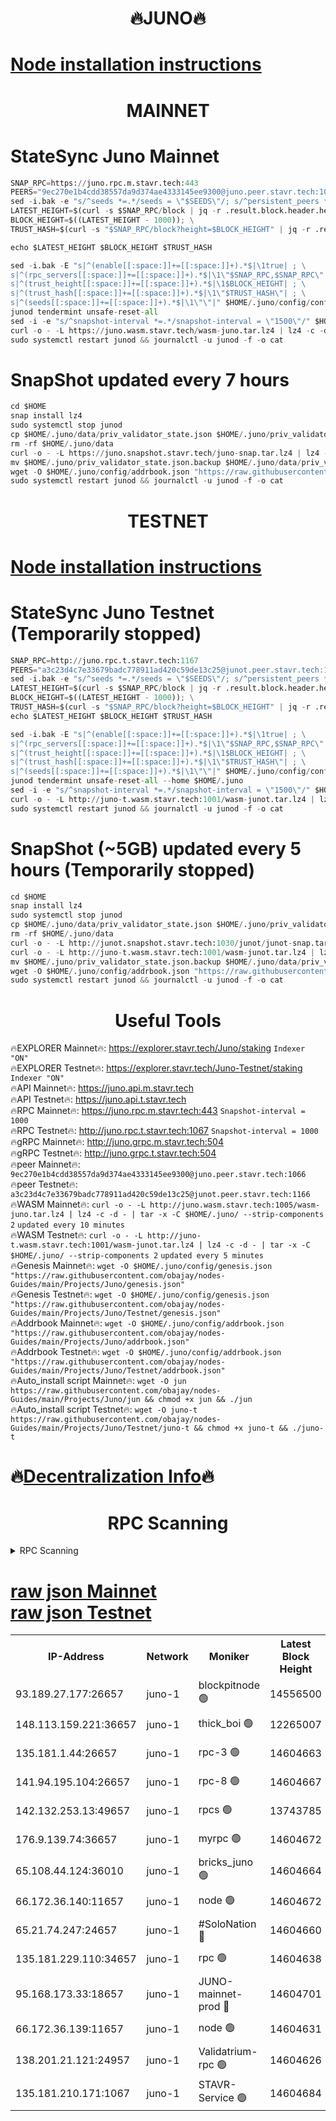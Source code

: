 <h1 align="center"> 🔥JUNO🔥</h1>

[Node installation instructions](https://github.com/obajay/nodes-Guides/tree/main/Projects/Juno)
=

<h1 align="center"> MAINNET</h1>

# StateSync Juno Mainnet
```python
SNAP_RPC=https://juno.rpc.m.stavr.tech:443
PEERS="9ec270e1b4cdd38557da9d374ae4333145ee9300@juno.peer.stavr.tech:1066"
sed -i.bak -e "s/^seeds *=.*/seeds = \"$SEEDS\"/; s/^persistent_peers *=.*/persistent_peers = \"$PEERS\"/" $HOME/.juno/config/config.toml
LATEST_HEIGHT=$(curl -s $SNAP_RPC/block | jq -r .result.block.header.height); \
BLOCK_HEIGHT=$((LATEST_HEIGHT - 1000)); \
TRUST_HASH=$(curl -s "$SNAP_RPC/block?height=$BLOCK_HEIGHT" | jq -r .result.block_id.hash)

echo $LATEST_HEIGHT $BLOCK_HEIGHT $TRUST_HASH

sed -i.bak -E "s|^(enable[[:space:]]+=[[:space:]]+).*$|\1true| ; \
s|^(rpc_servers[[:space:]]+=[[:space:]]+).*$|\1\"$SNAP_RPC,$SNAP_RPC\"| ; \
s|^(trust_height[[:space:]]+=[[:space:]]+).*$|\1$BLOCK_HEIGHT| ; \
s|^(trust_hash[[:space:]]+=[[:space:]]+).*$|\1\"$TRUST_HASH\"| ; \
s|^(seeds[[:space:]]+=[[:space:]]+).*$|\1\"\"|" $HOME/.juno/config/config.toml
junod tendermint unsafe-reset-all
sed -i -e "s/^snapshot-interval *=.*/snapshot-interval = \"1500\"/" $HOME/.juno/config/app.toml
curl -o - -L https://juno.wasm.stavr.tech/wasm-juno.tar.lz4 | lz4 -c -d - | tar -x -C $HOME/.juno/ --strip-components 2
sudo systemctl restart junod && journalctl -u junod -f -o cat
```
# SnapShot updated every 7 hours
```python
cd $HOME
snap install lz4
sudo systemctl stop junod
cp $HOME/.juno/data/priv_validator_state.json $HOME/.juno/priv_validator_state.json.backup
rm -rf $HOME/.juno/data
curl -o - -L https://juno.snapshot.stavr.tech/juno-snap.tar.lz4 | lz4 -c -d - | tar -x -C $HOME/.juno --strip-components 2
mv $HOME/.juno/priv_validator_state.json.backup $HOME/.juno/data/priv_validator_state.json
wget -O $HOME/.juno/config/addrbook.json "https://raw.githubusercontent.com/obajay/nodes-Guides/main/Projects/Juno/addrbook.json"
sudo systemctl restart junod && journalctl -u junod -f -o cat
```

<h1 align="center"> TESTNET</h1>

[Node installation instructions](https://github.com/obajay/nodes-Guides/tree/main/Projects/Juno/Testnet)
=

# StateSync Juno Testnet (Temporarily stopped)
```python
SNAP_RPC=http://juno.rpc.t.stavr.tech:1167
PEERS="a3c23d4c7e33679badc778911ad420c59de13c25@junot.peer.stavr.tech:1166"
sed -i.bak -e "s/^seeds *=.*/seeds = \"$SEEDS\"/; s/^persistent_peers *=.*/persistent_peers = \"$PEERS\"/" $HOME/.juno/config/config.toml
LATEST_HEIGHT=$(curl -s $SNAP_RPC/block | jq -r .result.block.header.height); \
BLOCK_HEIGHT=$((LATEST_HEIGHT - 1000)); \
TRUST_HASH=$(curl -s "$SNAP_RPC/block?height=$BLOCK_HEIGHT" | jq -r .result.block_id.hash)
echo $LATEST_HEIGHT $BLOCK_HEIGHT $TRUST_HASH

sed -i.bak -E "s|^(enable[[:space:]]+=[[:space:]]+).*$|\1true| ; \
s|^(rpc_servers[[:space:]]+=[[:space:]]+).*$|\1\"$SNAP_RPC,$SNAP_RPC\"| ; \
s|^(trust_height[[:space:]]+=[[:space:]]+).*$|\1$BLOCK_HEIGHT| ; \
s|^(trust_hash[[:space:]]+=[[:space:]]+).*$|\1\"$TRUST_HASH\"| ; \
s|^(seeds[[:space:]]+=[[:space:]]+).*$|\1\"\"|" $HOME/.juno/config/config.toml
junod tendermint unsafe-reset-all --home $HOME/.juno
sed -i -e "s/^snapshot-interval *=.*/snapshot-interval = \"1500\"/" $HOME/.juno/config/app.toml
curl -o - -L http://juno-t.wasm.stavr.tech:1001/wasm-junot.tar.lz4 | lz4 -c -d - | tar -x -C $HOME/.juno/ --strip-components 2
sudo systemctl restart junod && journalctl -u junod -f -o cat
```

# SnapShot (~5GB) updated every 5 hours (Temporarily stopped)
```python
cd $HOME
snap install lz4
sudo systemctl stop junod
cp $HOME/.juno/data/priv_validator_state.json $HOME/.juno/priv_validator_state.json.backup
rm -rf $HOME/.juno/data
curl -o - -L http://junot.snapshot.stavr.tech:1030/junot/junot-snap.tar.lz4 | lz4 -c -d - | tar -x -C $HOME/.juno --strip-components 2
curl -o - -L http://juno-t.wasm.stavr.tech:1001/wasm-junot.tar.lz4 | lz4 -c -d - | tar -x -C $HOME/.juno/ --strip-components 2
mv $HOME/.juno/priv_validator_state.json.backup $HOME/.juno/data/priv_validator_state.json
wget -O $HOME/.juno/config/addrbook.json "https://raw.githubusercontent.com/obajay/nodes-Guides/main/Projects/Juno/Testnet/addrbook.json"
sudo systemctl restart junod && journalctl -u junod -f -o cat
```
 <h1 align="center"> Useful Tools</h1>

🔥EXPLORER Mainnet🔥:      https://explorer.stavr.tech/Juno/staking		        `Indexer "ON"` \
🔥EXPLORER Testnet🔥:      https://explorer.stavr.tech/Juno-Testnet/staking       `Indexer "ON"` \
🔥API Mainnet🔥: 			 		 https://juno.api.m.stavr.tech \
🔥API Testnet🔥: 			 		 https://juno.api.t.stavr.tech \
🔥RPC Mainnet🔥:           https://juno.rpc.m.stavr.tech:443              `Snapshot-interval = 1000` \
🔥RPC Testnet🔥:           http://juno.rpc.t.stavr.tech:1067              `Snapshot-interval = 1000` \
🔥gRPC Mainnet🔥:          http://juno.grpc.m.stavr.tech:504 \
🔥gRPC Testnet🔥:          http://juno.grpc.t.stavr.tech:504 \
🔥peer Mainnet🔥:					 `9ec270e1b4cdd38557da9d374ae4333145ee9300@juno.peer.stavr.tech:1066` \
🔥peer Testnet🔥:					 `a3c23d4c7e33679badc778911ad420c59de13c25@junot.peer.stavr.tech:1166` \
🔥WASM Mainnet🔥: 		 ```curl -o - -L http://juno.wasm.stavr.tech:1005/wasm-juno.tar.lz4 | lz4 -c -d - | tar -x -C $HOME/.juno/ --strip-components 2```		`updated every 10 minutes` \
🔥WASM Testnet🔥: 		 ```curl -o - -L http://juno-t.wasm.stavr.tech:1001/wasm-junot.tar.lz4 | lz4 -c -d - | tar -x -C $HOME/.juno/ --strip-components 2```   `updated every 5 minutes` \
🔥Genesis Mainnet🔥:     ```wget -O $HOME/.juno/config/genesis.json "https://raw.githubusercontent.com/obajay/nodes-Guides/main/Projects/Juno/genesis.json"``` \
🔥Genesis Testnet🔥:	 ```wget -O $HOME/.juno/config/genesis.json "https://raw.githubusercontent.com/obajay/nodes-Guides/main/Projects/Juno/Testnet/genesis.json"``` \
🔥Addrbook Mainnet🔥:    ```wget -O $HOME/.juno/config/addrbook.json "https://raw.githubusercontent.com/obajay/nodes-Guides/main/Projects/Juno/addrbook.json"``` \
🔥Addrbook Testnet🔥:    ```wget -O $HOME/.juno/config/addrbook.json "https://raw.githubusercontent.com/obajay/nodes-Guides/main/Projects/Juno/Testnet/addrbook.json"``` \
🔥Auto_install script Mainnet🔥: ```wget -O jun https://raw.githubusercontent.com/obajay/nodes-Guides/main/Projects/Juno/jun && chmod +x jun && ./jun``` \
🔥Auto_install script Testnet🔥: ```wget -O juno-t https://raw.githubusercontent.com/obajay/nodes-Guides/main/Projects/Juno/Testnet/juno-t && chmod +x juno-t && ./juno-t```

🔥[Decentralization Info](https://github.com/obajay/StateSync-snapshots/tree/main/Projects/Juno/Decentralization)🔥
=

<h1 align="center"> RPC Scanning</h1>

<details>
<summary>RPC Scanning</summary>

<h2 align="center"> We scan nodes in real time every 4 hours. And we provide the final result of RPC endpoints.
We cannot influence the operation of these nodes in any way. </h2>


```python
If Voting Power is higher than 0 --> then the Node is a validator of the network and may be subject to attack and be a potential threat to the chain.
```
```python
We marked such validators with a red symbol
```

</details>

[raw json Mainnet](https://rpc-check.junom.stavr.tech/junom/rpc-junom-result.json) \
[raw json Testnet](https://github.com/obajay/StateSync-snapshots/tree/main/Projects/Juno/Rpc-Check-Testnet)
=


<table><tr><th>IP-Address</th><th>Network</th><th>Moniker</th><th>Latest Block Height</th><th>Earliest Block Height</th><th>Catching Up</th><th>Tx Index</th><th>Voting Power</th><th>Scan Time</th></tr><tr><td>93.189.27.177:26657</td><td>juno-1</td><td>blockpitnode 🟢</td><td>14556500</td><td>9074001</td><td>False</td><td>on</td><td>0</td><td>2024-03-13T08:14:19.861955723UTC</td></tr><tr><td>148.113.159.221:36657</td><td>juno-1</td><td>thick_boi 🟢</td><td>12265007</td><td>11722438</td><td>False</td><td>on</td><td>0</td><td>2024-03-13T08:14:11.038292461UTC</td></tr><tr><td>135.181.1.44:26657</td><td>juno-1</td><td>rpc-3 🟢</td><td>14604663</td><td>12279533</td><td>False</td><td>on</td><td>0</td><td>2024-03-13T08:13:55.257046005UTC</td></tr><tr><td>141.94.195.104:26657</td><td>juno-1</td><td>rpc-8 🟢</td><td>14604667</td><td>12279533</td><td>False</td><td>on</td><td>0</td><td>2024-03-13T08:14:06.281057098UTC</td></tr><tr><td>142.132.253.13:49657</td><td>juno-1</td><td>rpcs 🟢</td><td>13743785</td><td>12960671</td><td>False</td><td>on</td><td>0</td><td>2024-03-13T08:12:50.756091446UTC</td></tr><tr><td>176.9.139.74:36657</td><td>juno-1</td><td>myrpc 🟢</td><td>14604672</td><td>13617489</td><td>False</td><td>on</td><td>0</td><td>2024-03-13T08:14:20.097873272UTC</td></tr><tr><td>65.108.44.124:36010</td><td>juno-1</td><td>bricks_juno 🟢</td><td>14604664</td><td>13749865</td><td>False</td><td>on</td><td>0</td><td>2024-03-13T08:13:57.618207217UTC</td></tr><tr><td>66.172.36.140:11657</td><td>juno-1</td><td>node 🟢</td><td>14604672</td><td>14016063</td><td>False</td><td>on</td><td>0</td><td>2024-03-13T08:14:20.916627251UTC</td></tr><tr><td>65.21.74.247:24657</td><td>juno-1</td><td>#SoloNation 🔴</td><td>14604660</td><td>14107574</td><td>False</td><td>on</td><td>3347</td><td>2024-03-13T08:13:44.421396372UTC</td></tr><tr><td>135.181.229.110:34657</td><td>juno-1</td><td>rpc 🟢</td><td>14604638</td><td>14168020</td><td>False</td><td>on</td><td>0</td><td>2024-03-13T08:12:38.232768330UTC</td></tr><tr><td>95.168.173.33:18657</td><td>juno-1</td><td>JUNO-mainnet-prod 🔴</td><td>14604701</td><td>14354701</td><td>False</td><td>on</td><td>7896</td><td>2024-03-13T08:15:49.637850927UTC</td></tr><tr><td>66.172.36.139:11657</td><td>juno-1</td><td>node 🟢</td><td>14604631</td><td>14548358</td><td>False</td><td>on</td><td>0</td><td>2024-03-13T08:12:21.306908969UTC</td></tr><tr><td>138.201.21.121:24957</td><td>juno-1</td><td>Validatrium-rpc 🟢</td><td>14604626</td><td>14574895</td><td>False</td><td>on</td><td>0</td><td>2024-03-13T08:12:02.199928540UTC</td></tr><tr><td>135.181.210.171:1067</td><td>juno-1</td><td>STAVR-Service 🟢</td><td>14604684</td><td>14574895</td><td>False</td><td>on</td><td>0</td><td>2024-03-13T08:15:22.920862971UTC</td></tr></table>
